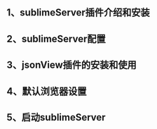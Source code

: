 ## 1、sublimeServer插件介绍和安装
## 2、sublimeServer配置
## 3、jsonView插件的安装和使用
## 4、默认浏览器设置
## 5、启动sublimeServer